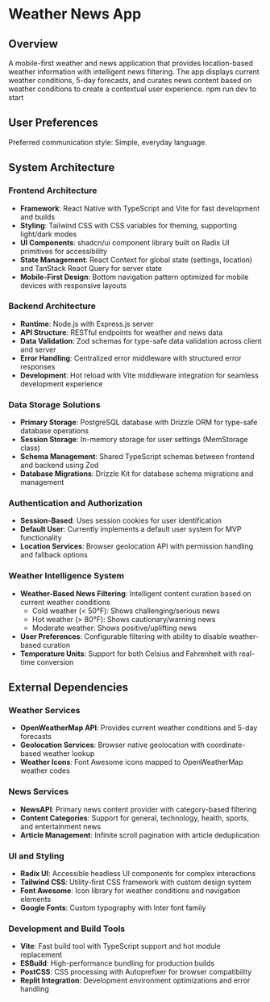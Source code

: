 # Weather News App

## Overview

A mobile-first weather and news application that provides location-based weather information with intelligent news filtering. The app displays current weather conditions, 5-day forecasts, and curates news content based on weather conditions to create a contextual user experience.
npm run dev to start 
## User Preferences

Preferred communication style: Simple, everyday language.

## System Architecture

### Frontend Architecture
- **Framework**: React Native with TypeScript and Vite for fast development and builds
- **Styling**: Tailwind CSS with CSS variables for theming, supporting light/dark modes
- **UI Components**: shadcn/ui component library built on Radix UI primitives for accessibility
- **State Management**: React Context for global state (settings, location) and TanStack React Query for server state
- **Mobile-First Design**: Bottom navigation pattern optimized for mobile devices with responsive layouts

### Backend Architecture
- **Runtime**: Node.js with Express.js server
- **API Structure**: RESTful endpoints for weather and news data
- **Data Validation**: Zod schemas for type-safe data validation across client and server
- **Error Handling**: Centralized error middleware with structured error responses
- **Development**: Hot reload with Vite middleware integration for seamless development experience

### Data Storage Solutions
- **Primary Storage**: PostgreSQL database with Drizzle ORM for type-safe database operations
- **Session Storage**: In-memory storage for user settings (MemStorage class)
- **Schema Management**: Shared TypeScript schemas between frontend and backend using Zod
- **Database Migrations**: Drizzle Kit for database schema migrations and management

### Authentication and Authorization
- **Session-Based**: Uses session cookies for user identification
- **Default User**: Currently implements a default user system for MVP functionality
- **Location Services**: Browser geolocation API with permission handling and fallback options

### Weather Intelligence System
- **Weather-Based News Filtering**: Intelligent content curation based on current weather conditions
  - Cold weather (< 50°F): Shows challenging/serious news
  - Hot weather (> 80°F): Shows cautionary/warning news  
  - Moderate weather: Shows positive/uplifting news
- **User Preferences**: Configurable filtering with ability to disable weather-based curation
- **Temperature Units**: Support for both Celsius and Fahrenheit with real-time conversion

## External Dependencies

### Weather Services
- **OpenWeatherMap API**: Provides current weather conditions and 5-day forecasts
- **Geolocation Services**: Browser native geolocation with coordinate-based weather lookup
- **Weather Icons**: Font Awesome icons mapped to OpenWeatherMap weather codes

### News Services  
- **NewsAPI**: Primary news content provider with category-based filtering
- **Content Categories**: Support for general, technology, health, sports, and entertainment news
- **Article Management**: Infinite scroll pagination with article deduplication

### UI and Styling
- **Radix UI**: Accessible headless UI components for complex interactions
- **Tailwind CSS**: Utility-first CSS framework with custom design system
- **Font Awesome**: Icon library for weather conditions and navigation elements
- **Google Fonts**: Custom typography with Inter font family

### Development and Build Tools
- **Vite**: Fast build tool with TypeScript support and hot module replacement
- **ESBuild**: High-performance bundling for production builds
- **PostCSS**: CSS processing with Autoprefixer for browser compatibility
- **Replit Integration**: Development environment optimizations and error handling

